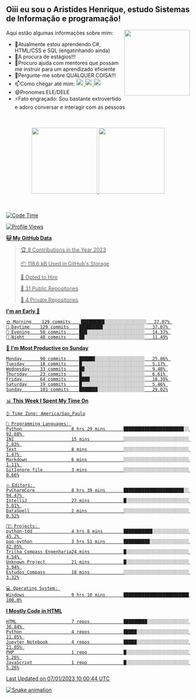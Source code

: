 ## Oiii eu sou o Aristides Henrique, estudo Sistemas de Informação e programação!

<div >
Aqui estão algumas informações sobre mim:<img align="right" height="180em" src="https://user-images.githubusercontent.com/97318481/177042589-45d62122-82a9-4a32-b3a7-87b322825b2f.png">
</div>

- 🌱Atualmente estou aprendendo C#, HTML/CSS e SQL (engatinhando ainda)
- 👯A procura de estágios!!!
- 🤔Procuro ajuda com mentores que possam me instruir para um aprendizado eficiente
- 💬Pergunte-me sobre QUALQUER COISA!!!
- 📫Como chegar até mim:
  <a href="https://www.instagram.com/aryhenry/" target="_blank">
  <img src="https://img.shields.io/badge/-Instagram-%23E4405F?style=for-the-badge&logo=instagram&logoColor=black" height="20px">
  </a>
  <a href="https://www.linkedin.com/in/aristides-henrique/" target="_blank">
  <img src="https://img.shields.io/badge/-LinkedIn-%230077B5?style=for-the-badge&logo=linkedin&logoColor=black" height="20px">
  </a> 
  <a href="mailto:arihenriqueuna@gmail.com">
  <img src="https://img.shields.io/badge/-Gmail-%23333?style=for-the-badge&logo=gmail&logoColor=white" height="20px">
  </a>
- 😄Pronomes:ELE/DELE
- ⚡Fato engraçado: Sou bastante extrovertido e adoro conversar e interagir com as pessoas
<br/>
<br/>
<div align="center">
  <a href="https://github.com/arihenrique">
  <img height="180em" src="https://github-readme-stats.vercel.app/api?username=arihenrique&show_icons=true&theme=dracula&include_all_commits=true&count_private=true"/>
  <img height="180em" src="https://github-readme-stats.vercel.app/api/top-langs/?username=arihenrique&layout=compact&langs_count=7&theme=dracula"/>
</div><br/><br/>

<!--START_SECTION:waka-->
![Code Time](http://img.shields.io/badge/Code%20Time-305%20hrs%2021%20mins-blue)

![Profile Views](http://img.shields.io/badge/Profile%20Views-3-blue)

**🐱 My GitHub Data** 

> 🏆 8 Contributions in the Year 2023
 > 
> 📦 118.6 kB Used in GitHub's Storage 
 > 
> 💼 Opted to Hire
 > 
> 📜 31 Public Repositories 
 > 
> 🔑 4 Private Repositories  
 > 
**I'm an Early 🐤** 

```text
🌞 Morning    129 commits    █████████░░░░░░░░░░░░░░░░   37.07% 
🌇 Daytime    129 commits    █████████░░░░░░░░░░░░░░░░   37.07% 
🌃 Evening    50 commits     ███░░░░░░░░░░░░░░░░░░░░░░   14.37% 
🌙 Night      40 commits     ██░░░░░░░░░░░░░░░░░░░░░░░   11.49%

```
📅 **I'm Most Productive on Sunday** 

```text
Monday       90 commits     ██████░░░░░░░░░░░░░░░░░░░   25.86% 
Tuesday      18 commits     █░░░░░░░░░░░░░░░░░░░░░░░░   5.17% 
Wednesday    33 commits     ██░░░░░░░░░░░░░░░░░░░░░░░   9.48% 
Thursday     23 commits     █░░░░░░░░░░░░░░░░░░░░░░░░   6.61% 
Friday       64 commits     ████░░░░░░░░░░░░░░░░░░░░░   18.39% 
Saturday     19 commits     █░░░░░░░░░░░░░░░░░░░░░░░░   5.46% 
Sunday       101 commits    ███████░░░░░░░░░░░░░░░░░░   29.02%

```


📊 **This Week I Spent My Time On** 

```text
⌚︎ Time Zone: America/Sao_Paulo

💬 Programming Languages: 
Python                   8 hrs 29 mins       ███████████████████████░░   92.68% 
INI                      15 mins             ░░░░░░░░░░░░░░░░░░░░░░░░░   2.83% 
Text                     8 mins              ░░░░░░░░░░░░░░░░░░░░░░░░░   1.47% 
Markdown                 6 mins              ░░░░░░░░░░░░░░░░░░░░░░░░░   1.11% 
GitIgnore file           3 mins              ░░░░░░░░░░░░░░░░░░░░░░░░░   0.66%

🔥 Editors: 
PyCharmCore              8 hrs 39 mins       ███████████████████████░░   94.47% 
IntelliJ                 27 mins             █░░░░░░░░░░░░░░░░░░░░░░░░   5.01% 
DataSpell                2 mins              ░░░░░░░░░░░░░░░░░░░░░░░░░   0.52%

🐱‍💻 Projects: 
python-tdd               4 hrs 8 mins        ███████████░░░░░░░░░░░░░░   45.2% 
poo-python               3 hrs 51 mins       ██████████░░░░░░░░░░░░░░░   42.05% 
Trilha Compass Engenharia24 mins             █░░░░░░░░░░░░░░░░░░░░░░░░   4.54% 
Unknown Project          21 mins             █░░░░░░░░░░░░░░░░░░░░░░░░   3.94% 
Estudos_Compass          18 mins             ░░░░░░░░░░░░░░░░░░░░░░░░░   3.32%

💻 Operating System: 
Windows                  9 hrs 10 mins       █████████████████████████   100.0%

```

**I Mostly Code in HTML** 

```text
HTML                     7 repos             █████████░░░░░░░░░░░░░░░░   36.84% 
Python                   4 repos             █████░░░░░░░░░░░░░░░░░░░░   21.05% 
Jupyter Notebook         4 repos             █████░░░░░░░░░░░░░░░░░░░░   21.05% 
PHP                      1 repo              █░░░░░░░░░░░░░░░░░░░░░░░░   5.26% 
JavaScript               1 repo              █░░░░░░░░░░░░░░░░░░░░░░░░   5.26%

```



 Last Updated on 07/01/2023 10:00:44 UTC
<!--END_SECTION:waka-->

![Snake animation](https://github.com/arihenrique/arihenrique/blob/output/github-contribution-grid-snake.svg)
